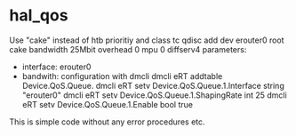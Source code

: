# hal_qos
Use "cake" instead of htb prioritiy and class 
tc qdisc add dev erouter0 root cake bandwidth 25Mbit overhead 0 mpu 0 diffserv4 
parameters: 
- interface: erouter0 
- bandwith:  <N> 
configuration with dmcli 
 dmcli eRT addtable Device.QoS.Queue. 
 dmcli eRT setv Device.QoS.Queue.1.Interface string "erouter0" 
 dmcli eRT setv Device.QoS.Queue.1.ShapingRate int 25 
 dmcli eRT setv Device.QoS.Queue.1.Enable bool true 
  
 This is simple code without any error procedures etc. 
